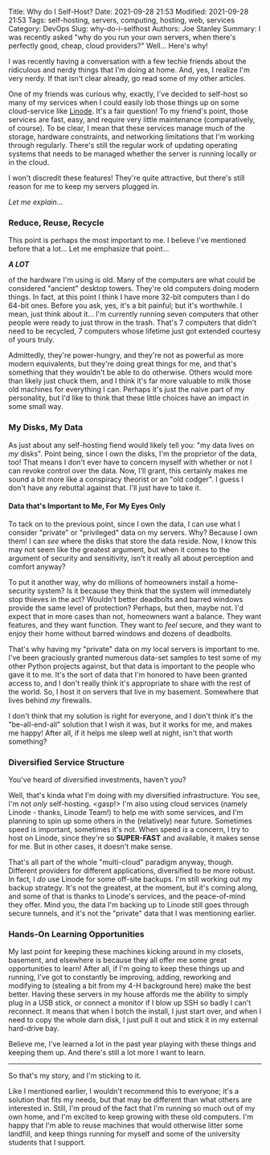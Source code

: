 Title: Why do I Self-Host?
Date: 2021-09-28 21:53
Modified: 2021-09-28 21:53
Tags: self-hosting, servers, computing, hosting, web, services
Category: DevOps
Slug: why-do-i-selfhost
Authors: Joe Stanley
Summary: I was recently asked "why do you run your own servers, when there's perfectly good, cheap, cloud providers?" Well... Here's why!


I was recently having a conversation with a few techie friends about the ridiculous and nerdy things that I'm doing at home. And, yes,
I realize I'm very nerdy. If that isn't clear already, go read some of my other articles.

One of my friends was curious why, exactly, I've decided to self-host so many of my services when I could easily lob those things up on
some cloud-service like [Linode](https://www.linode.com/unplugged). It's a fair question! To my friend's point, those services are fast,
easy, and require very little maintenance (comparatively, of course). To be clear, I mean that these services manage much of the storage,
hardware constraints, and networking limitations that I'm working through regularly. There's still the regular work of updating operating
systems that needs to be managed whether the server is running locally or in the cloud.

I won't discredit these features! They're quite attractive, but there's still reason for me to keep my servers plugged in.

*Let me explain...*

### Reduce, Reuse, Recycle

This point is perhaps the most important to me. I believe I've mentioned before that a lot... Let me emphasize that point...

***A LOT***

of the hardware I'm using is old. Many of the computers are what could be considered "ancient" desktop towers. They're old computers doing
modern things. In fact, at this point I think I have more 32-bit computers than I do 64-bit ones. Before you ask, yes, it's a bit painful;
but it's worthwhile. I mean, just think about it... I'm currently running seven computers that other people were ready to just throw in
the trash. That's 7 computers that didn't need to be recycled, 7 computers whose lifetime just got extended courtesy of yours truly.

Admittedly, they're power-hungry, and they're not as powerful as more modern equivalents, but they're doing great things for me, and that's
something that they wouldn't be able to do otherwise. Others would more than likely just chuck them, and I think it's far more valuable to
milk those old machines for everything I can. Perhaps it's just the naive part of my personality, but I'd like to think that these little
choices have an impact in some small way.

### My Disks, My Data

As just about any self-hosting fiend would likely tell you: "my data lives on *my* disks". Point being, since I own the disks, I'm the
proprietor of the data, too! That means I don't ever have to concern myself with whether or not I can revoke control over the data. Now,
I'll grant, this certainly makes me sound a bit more like a conspiracy theorist or an "old codger". I guess I don't have any rebuttal
against that. I'll just have to take it.

#### Data that's Important to Me, For My Eyes Only

To tack on to the previous point, since I own the data, I can use what I consider "private" or "privileged" data on my servers. Why?
Because I own them! I can *see* where the disks that store the data reside. Now, I know this may not seem like the greatest argument, but
when it comes to the argument of security and sensitivity, isn't it really all about perception and comfort anyway?

To put it another way, why do millions of homeowners install a home-security system? Is it because they think that the system will
immediately stop thieves in the act? Wouldn't better deadbolts and barred windows provide the same level of protection? Perhaps,
but then, maybe not. I'd expect that in more cases than not, homeowners want a balance. They want features, and they want function.
They want to *feel* secure, and they want to enjoy their home without barred windows and dozens of deadbolts.

That's why having my "private" data on my local servers is important to me. I've been graciously granted numerous data-set samples to
test some of my other Python projects against, but that data is important to the people who gave it to me. It's the sort of data that I'm
honored to have been granted access to, and I don't really think it's appropriate to share with the rest of the world. So, I host it on
servers that live in my basement. Somewhere that lives behind *my* firewalls.

I don't think that my solution is right for everyone, and I don't think it's the "be-all-end-all" solution that I wish it was, but it
works for me, and makes me happy! After all, if it helps me sleep well at night, isn't that worth something?

### Diversified Service Structure

You've heard of diversified investments, haven't you?

Well, that's kinda what I'm doing with my diversified infrastructure. You see, I'm not *only* self-hosting. <gasp!> I'm also using cloud
services (namely Linode - thanks, Linode Team!) to help me with some services, and I'm planning to spin up some others in the (relatively)
near future. Sometimes speed is important, sometimes it's not. When speed *is* a concern, I try to host on Linode, since they're so
**SUPER-FAST** and available, it makes sense for me. But in other cases, it doesn't make sense.

That's all part of the whole "multi-cloud" paradigm anyway, though. Different providers for different applications, diversified to be more
robust. In fact, I *do* use Linode for some off-site backups. I'm still working out my backup strategy. It's not the greatest, at the
moment, but it's coming along, and some of that is thanks to Linode's services, and the peace-of-mind they offer. Mind you, the data I'm
backing up to Linode still goes through secure tunnels, and it's not the "private" data that I was mentioning earlier.

### Hands-On Learning Opportunities

My last point for keeping these machines kicking around in my closets, basement, and elsewhere is because they all offer me some great
opportunities to learn! After all, if I'm going to keep these things up and running, I've got to constantly be improving, adding, reworking
and modifying to (stealing a bit from my 4-H background here) make the best better. Having these servers in my house affords me the ability
to simply plug in a USB stick, or connect a monitor if I blow up SSH so badly I can't reconnect. It means that when I botch the install, I
just start over, and when I need to copy the whole darn disk, I just pull it out and stick it in my external hard-drive bay.

Believe me, I've learned a lot in the past year playing with these things and keeping them up. And there's still a lot more I want to learn.

-----

So that's my story, and I'm sticking to it.

Like I mentioned earlier, I wouldn't recommend this to everyone; it's a solution that fits my needs, but that may be different than what
others are interested in. Still, I'm proud of the fact that I'm running so much out of my own home, and I'm excited to keep growing with
these old computers. I'm happy that I'm able to reuse machines that would otherwise litter some landfill, and keep things running for
myself and some of the university students that I support.
